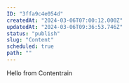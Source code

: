 ```yaml
---
ID: "3ffa9c4e054d"
createdAt: "2024-03-06T07:00:12.000Z"
updatedAt: "2024-03-06T09:36:53.746Z"
status: "publish"
slug: "Content"
scheduled: true
path: ""
---
```

Hello from Contentrain